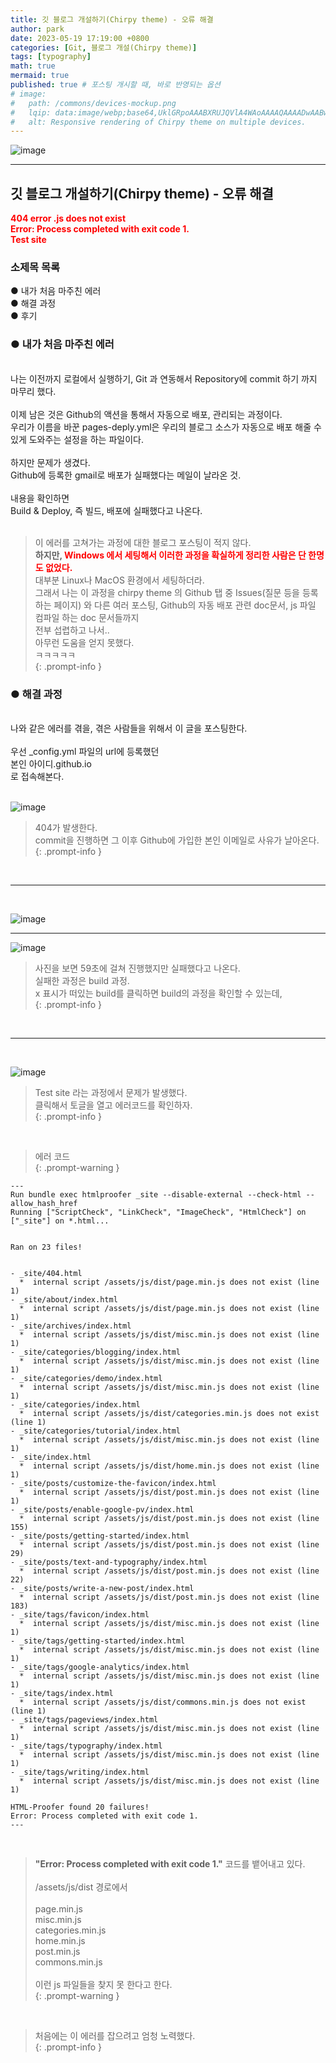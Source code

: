 ```yaml
---
title: 깃 블로그 개설하기(Chirpy theme) - 오류 해결
author: park
date: 2023-05-19 17:19:00 +0800
categories: [Git, 블로그 개설(Chirpy theme)]
tags: [typography]
math: true
mermaid: true
published: true # 포스팅 개시할 때, 바로 반영되는 옵션
# image: 
#   path: /commons/devices-mockup.png
#   lqip: data:image/webp;base64,UklGRpoAAABXRUJQVlA4WAoAAAAQAAAADwAABwAAQUxQSDIAAAARL0AmbZurmr57yyIiqE8oiG0bejIYEQTgqiDA9vqnsUSI6H+oAERp2HZ65qP/VIAWAFZQOCBCAAAA8AEAnQEqEAAIAAVAfCWkAALp8sF8rgRgAP7o9FDvMCkMde9PK7euH5M1m6VWoDXf2FkP3BqV0ZYbO6NA/VFIAAAA
#   alt: Responsive rendering of Chirpy theme on multiple devices.
---
```


<!-- Git icon -->
![image](https://github.com/cotes2020/jekyll-theme-chirpy/assets/77370682/4ccf94a7-b9e6-4e7f-93aa-2bc30511faa9)

---

## 깃 블로그 개설하기(Chirpy theme) - 오류 해결
<b style="color: red;">
404 error
.js does not exist<br/>
Error: Process completed with exit code 1.<br/>
Test site<br/>
</b>

### 소제목 목록
● 내가 처음 마주친 에러<br/>
● 해결 과정<br/>
● 후기<br/>

### ● 내가 처음 마주친 에러

<br/>
나는 이전까지 로컬에서 실행하기, Git 과 연동해서 Repository에 commit 하기 까지 마무리 했다.<br/>
<br/>
이제 남은 것은 Github의 액션을 통해서 자동으로 배포, 관리되는 과정이다.<br/>
우리가 이름을 바꾼 pages-deply.yml은 우리의 블로그 소스가 자동으로 배포 해줄 수 있게 도와주는 설정을 하는 파일이다.<br/>
<br/>
하지만 문제가 생겼다.<br/>
Github에 등록한 gmail로 배포가 실패했다는 메일이 날라온 것.<br/>
<br/>
내용을 확인하면<br/>
Build & Deploy, 즉 빌드, 배포에 실패했다고 나온다.<br/>
<br/>

> 이 에러를 고쳐가는 과정에 대한 블로그 포스팅이 적지 않다.<br/>
> <b>하지만, <span style="color: red;">Windows 에서 세팅해서 이러한 과정을 확실하게 정리한 사람은 단 한명도 없었다.</span></b><br/>
> 대부분 Linux나 MacOS 환경에서 세팅하더라.<br/>
> 그래서 나는 이 과정을 chirpy theme 의 Github 탭 중 Issues(질문 등을 등록하는 페이지) 와 다른 여러 포스팅, Github의 자동 배포 관련 doc문서, js 파일 컴파일 하는 doc 문서들까지<br/>
> 전부 섭렵하고 나서..<br/>
> 아무런 도움을 얻지 못했다.<br/>
> ㅋㅋㅋㅋㅋ<br/>
{: .prompt-info }

### ● 해결 과정

<br/>
나와 같은 에러를 겪을, 겪은 사람들을 위해서 이 글을 포스팅한다.<br/>
<br/>
우선 _config.yml 파일의 url에 등록했던<br/>
본인 아이디.github.io<br/>
로 접속해본다.<br/>
<br/>

![image](https://github.com/cotes2020/jekyll-theme-chirpy/assets/77370682/a79307c3-8ab9-4603-8e71-cfaa1d136c09)
<br/>

> 404가 발생한다.<br/>
> commit을 진행하면 그 이후 Github에 가입한 본인 이메일로 사유가 날아온다.<br/>
{: .prompt-info }
<br/>

---
<br/>

![image](https://github.com/cotes2020/jekyll-theme-chirpy/assets/77370682/a2709354-48d0-435d-a137-1be953ab7ebb)

---

![image](https://github.com/cotes2020/jekyll-theme-chirpy/assets/77370682/60271acd-1415-4a25-8442-5fc3cda1797c)
<br/>

> 사진을 보면 59초에 걸쳐 진행했지만 실패했다고 나온다.<br/>
> 실패한 과정은 build 과정.<br/>
> x 표시가 떠있는 build를 클릭하면 build의 과정을 확인할 수 있는데,<br/>
{: .prompt-info }
<br/>

---
<br/>

![image](https://github.com/cotes2020/jekyll-theme-chirpy/assets/77370682/43bbd1e0-e744-41fc-bd5d-6b1a5a8ede41)
<br/>

> Test site 라는 과정에서 문제가 발생했다.<br/>
> 클릭해서 토글을 열고 에러코드를 확인하자.<br/>
{: .prompt-info }
<br/>

> 에러 코드<br/>
{: .prompt-warning }

``` shell
---
Run bundle exec htmlproofer _site --disable-external --check-html --allow_hash_href
Running ["ScriptCheck", "LinkCheck", "ImageCheck", "HtmlCheck"] on ["_site"] on *.html... 


Ran on 23 files!


- _site/404.html
  *  internal script /assets/js/dist/page.min.js does not exist (line 1)
- _site/about/index.html
  *  internal script /assets/js/dist/page.min.js does not exist (line 1)
- _site/archives/index.html
  *  internal script /assets/js/dist/misc.min.js does not exist (line 1)
- _site/categories/blogging/index.html
  *  internal script /assets/js/dist/misc.min.js does not exist (line 1)
- _site/categories/demo/index.html
  *  internal script /assets/js/dist/misc.min.js does not exist (line 1)
- _site/categories/index.html
  *  internal script /assets/js/dist/categories.min.js does not exist (line 1)
- _site/categories/tutorial/index.html
  *  internal script /assets/js/dist/misc.min.js does not exist (line 1)
- _site/index.html
  *  internal script /assets/js/dist/home.min.js does not exist (line 1)
- _site/posts/customize-the-favicon/index.html
  *  internal script /assets/js/dist/post.min.js does not exist (line 1)
- _site/posts/enable-google-pv/index.html
  *  internal script /assets/js/dist/post.min.js does not exist (line 155)
- _site/posts/getting-started/index.html
  *  internal script /assets/js/dist/post.min.js does not exist (line 29)
- _site/posts/text-and-typography/index.html
  *  internal script /assets/js/dist/post.min.js does not exist (line 22)
- _site/posts/write-a-new-post/index.html
  *  internal script /assets/js/dist/post.min.js does not exist (line 183)
- _site/tags/favicon/index.html
  *  internal script /assets/js/dist/misc.min.js does not exist (line 1)
- _site/tags/getting-started/index.html
  *  internal script /assets/js/dist/misc.min.js does not exist (line 1)
- _site/tags/google-analytics/index.html
  *  internal script /assets/js/dist/misc.min.js does not exist (line 1)
- _site/tags/index.html
  *  internal script /assets/js/dist/commons.min.js does not exist (line 1)
- _site/tags/pageviews/index.html
  *  internal script /assets/js/dist/misc.min.js does not exist (line 1)
- _site/tags/typography/index.html
  *  internal script /assets/js/dist/misc.min.js does not exist (line 1)
- _site/tags/writing/index.html
  *  internal script /assets/js/dist/misc.min.js does not exist (line 1)

HTML-Proofer found 20 failures!
Error: Process completed with exit code 1.
---
```

<br/>

> <b>"Error: Process completed with exit code 1."</b> 코드를 뱉어내고 있다.<br/>
><br/>
> /assets/js/dist 경로에서<br/>
><br/>
> page.min.js<br/>
> misc.min.js<br/>
> categories.min.js<br/>
> home.min.js<br/>
> post.min.js<br/>
> commons.min.js<br/>
><br/>
> 이런 js 파일들을 찾지 못 한다고 한다.<br/>
{: .prompt-warning }
<br/>

> 처음에는 이 에러를 잡으려고 엄청 노력했다.<br/>
{: .prompt-info }
